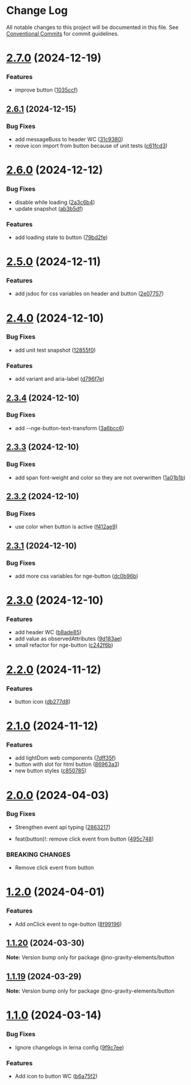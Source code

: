 # Change Log

All notable changes to this project will be documented in this file.
See [Conventional Commits](https://conventionalcommits.org) for commit guidelines.

# [2.7.0](https://github.com/no-gravity-company/no-gravity-elements/compare/@no-gravity-elements/button@2.6.1...@no-gravity-elements/button@2.7.0) (2024-12-19)

### Features

- improve button ([1035ccf](https://github.com/no-gravity-company/no-gravity-elements/commit/1035ccf40f345a408ac3b0675ff1ebf1b95bdf8f))

## [2.6.1](https://github.com/no-gravity-company/no-gravity-elements/compare/@no-gravity-elements/button@2.6.0...@no-gravity-elements/button@2.6.1) (2024-12-15)

### Bug Fixes

- add messageBuss to header WC ([31c9380](https://github.com/no-gravity-company/no-gravity-elements/commit/31c938082e19f36a63da2f722870e7a6d937604f))
- reove icon import from button because of unit tests ([c61fcd3](https://github.com/no-gravity-company/no-gravity-elements/commit/c61fcd3b0f944e37230aacdbc7f3350921a04a1f))

# [2.6.0](https://github.com/no-gravity-company/no-gravity-elements/compare/@no-gravity-elements/button@2.5.0...@no-gravity-elements/button@2.6.0) (2024-12-12)

### Bug Fixes

- disable while loading ([2a3c6b4](https://github.com/no-gravity-company/no-gravity-elements/commit/2a3c6b4e861c1909aba9ce9a2caa9108828027bb))
- update snapshot ([ab3b5df](https://github.com/no-gravity-company/no-gravity-elements/commit/ab3b5df645029b1a2929512317c5d54c3a054bfa))

### Features

- add loading state to button ([79bd2fe](https://github.com/no-gravity-company/no-gravity-elements/commit/79bd2fe2189955ef6e8e1238e8ff950cbf835ca6))

# [2.5.0](https://github.com/no-gravity-company/no-gravity-elements/compare/@no-gravity-elements/button@2.4.0...@no-gravity-elements/button@2.5.0) (2024-12-11)

### Features

- add jsdoc for css variables on header and button ([2e07757](https://github.com/no-gravity-company/no-gravity-elements/commit/2e0775732333ff0eeebdb4ad490c19e4d4b29462))

# [2.4.0](https://github.com/no-gravity-company/no-gravity-elements/compare/@no-gravity-elements/button@2.3.4...@no-gravity-elements/button@2.4.0) (2024-12-10)

### Bug Fixes

- add unit test snapshot ([12855f0](https://github.com/no-gravity-company/no-gravity-elements/commit/12855f03367b524ac620f66e4140e5586810267e))

### Features

- add variant and aria-label ([d796f7e](https://github.com/no-gravity-company/no-gravity-elements/commit/d796f7e8fbfb3b7fa61c0aef89b9451ce833cdd1))

## [2.3.4](https://github.com/no-gravity-company/no-gravity-elements/compare/@no-gravity-elements/button@2.3.3...@no-gravity-elements/button@2.3.4) (2024-12-10)

### Bug Fixes

- add --nge-button-text-transform ([3a6bcc6](https://github.com/no-gravity-company/no-gravity-elements/commit/3a6bcc6f992434f0f77837a3d94bb8f93e0ff156))

## [2.3.3](https://github.com/no-gravity-company/no-gravity-elements/compare/@no-gravity-elements/button@2.3.2...@no-gravity-elements/button@2.3.3) (2024-12-10)

### Bug Fixes

- add span font-weight and color so they are not overwritten ([1a01b1b](https://github.com/no-gravity-company/no-gravity-elements/commit/1a01b1b92558b2d811af1ae7637547a3fa772592))

## [2.3.2](https://github.com/no-gravity-company/no-gravity-elements/compare/@no-gravity-elements/button@2.3.1...@no-gravity-elements/button@2.3.2) (2024-12-10)

### Bug Fixes

- use color when button is active ([f412ae9](https://github.com/no-gravity-company/no-gravity-elements/commit/f412ae9c0482129b568f2cda10965bf638dab8af))

## [2.3.1](https://github.com/no-gravity-company/no-gravity-elements/compare/@no-gravity-elements/button@2.3.0...@no-gravity-elements/button@2.3.1) (2024-12-10)

### Bug Fixes

- add more css variables for nge-button ([dc0b96b](https://github.com/no-gravity-company/no-gravity-elements/commit/dc0b96b0301207c1f420c92adde64cccc953521a))

# [2.3.0](https://github.com/no-gravity-company/no-gravity-elements/compare/@no-gravity-elements/button@2.2.0...@no-gravity-elements/button@2.3.0) (2024-12-10)

### Features

- add header WC ([b8ade85](https://github.com/no-gravity-company/no-gravity-elements/commit/b8ade85c6ba761d5c87bb91ae058db8ccfcc2173))
- add value as observedAttributes ([9d183ae](https://github.com/no-gravity-company/no-gravity-elements/commit/9d183aeaba22f4396d98f1167418a17815b86286))
- small refactor for nge-button ([c242f6b](https://github.com/no-gravity-company/no-gravity-elements/commit/c242f6bfa6a329562aa1aa600f2be32d3ef850d5))

# [2.2.0](https://github.com/no-gravity-company/no-gravity-elements/compare/@no-gravity-elements/button@2.1.0...@no-gravity-elements/button@2.2.0) (2024-11-12)

### Features

- button icon ([db277d8](https://github.com/no-gravity-company/no-gravity-elements/commit/db277d8ad222049c3879b3437ac667a78479818e))

# [2.1.0](https://github.com/no-gravity-company/no-gravity-elements/compare/@no-gravity-elements/button@2.0.0...@no-gravity-elements/button@2.1.0) (2024-11-12)

### Features

- add lightDom web components ([7dff35f](https://github.com/no-gravity-company/no-gravity-elements/commit/7dff35f80579ff03893829a5a4f0cab415d6daf8))
- button with slot for html button ([86963a3](https://github.com/no-gravity-company/no-gravity-elements/commit/86963a3c0b1623b50e02fd05007c8c57cca7e975))
- new button styles ([c850785](https://github.com/no-gravity-company/no-gravity-elements/commit/c850785418de3a4f9ca393c75260ed407061314a))

# [2.0.0](https://github.com/no-gravity-company/no-gravity-elements/compare/@no-gravity-elements/button@1.2.0...@no-gravity-elements/button@2.0.0) (2024-04-03)

### Bug Fixes

- Strengthen event api typing ([2863217](https://github.com/no-gravity-company/no-gravity-elements/commit/286321767818f31a4002325d4bc5573e8996b080))

- feat(button)!: remove click event from button ([495c748](https://github.com/no-gravity-company/no-gravity-elements/commit/495c74885f1da2154281d64c7de0b19cc9758148))

### BREAKING CHANGES

- Remove click event from button

# [1.2.0](https://github.com/no-gravity-company/no-gravity-elements/compare/@no-gravity-elements/button@1.1.20...@no-gravity-elements/button@1.2.0) (2024-04-01)

### Features

- Add onClick event to nge-button ([8f99196](https://github.com/no-gravity-company/no-gravity-elements/commit/8f991961d28cd97ccf0c95d10fcdef6d47432142))

## [1.1.20](https://github.com/no-gravity-company/no-gravity-elements/compare/@no-gravity-elements/button@1.1.19...@no-gravity-elements/button@1.1.20) (2024-03-30)

**Note:** Version bump only for package @no-gravity-elements/button

## [1.1.19](https://github.com/no-gravity-company/no-gravity-elements/compare/@no-gravity-elements/button@1.1.0...@no-gravity-elements/button@1.1.19) (2024-03-29)

**Note:** Version bump only for package @no-gravity-elements/button

# [1.1.0](https://github.com/no-gravity-company/no-gravity-elements/compare/@no-gravity-elements/button@1.0.8...@no-gravity-elements/button@1.1.0) (2024-03-14)

### Bug Fixes

- Ignore changelogs in lerna config ([9f9c7ee](https://github.com/no-gravity-company/no-gravity-elements/commit/9f9c7ee07e4e05f8dfe9c934bf884515ee8d0732))

### Features

- Add icon to button WC ([b6a75f2](https://github.com/no-gravity-company/no-gravity-elements/commit/b6a75f2d6d07caf3ec001b14ad9cc38d79b2274a))
